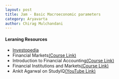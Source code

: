 ```yaml
---
layout: post
title: Jam - Basic Macroeconomic parameters
category: Aryavarta
author: Chirag Mulchandani
---
```


#### Leraning Resources
- [Investopedia](https://www.investopedia.com/)
- Financial Markets[(Course Link)](https://www.coursera.org/learn/financial-markets-global?)
- Introduction to Financial Accounting[(Course Link)](https://www.coursera.org/learn/wharton-accounting?)
- Financial Institutions and Markets[(Course Link)](https://onlinecourses.nptel.ac.in/noc20_mg10/preview)
- Ankit Agarwal on StudyIQ[(YouTube Link)](https://www.youtube.com/playlist?list=PL2TgM-3jib3kIQTg3U_tRHub7mEqLMy8z)
